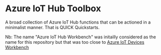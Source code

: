 # Azure IoT Hub Toolbox
A broad collection of Azure IoT Hub functions that can be actioned in a minimalist manner. That is QUICK Quickstarts.


Nb: The name "Azure IoT Hub Workbench" was initailly considered as the name for this repository but that was too close to [Azure IoT Devices Workbench](https://marketplace.visualstudio.com/items?itemName=vsciot-vscode.vscode-iot-workbench)
